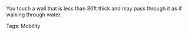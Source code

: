 You touch a wall that is less than 30ft thick and may pass through it as if walking through water.

Tags: Mobility